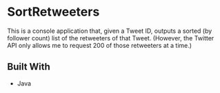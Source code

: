 # SortRetweeters

This is a console application that, given a Tweet ID, outputs a sorted (by follower count) list of the retweeters of that Tweet. (However, the Twitter API only allows me to request 200 of those retweeters at a time.)

## Built With

* Java
